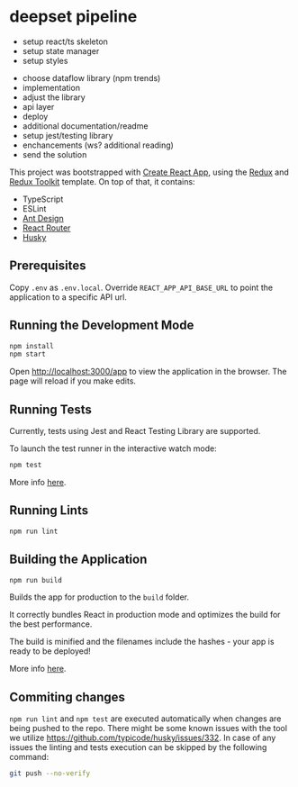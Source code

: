 # deepset pipeline

+ setup react/ts skeleton
+ setup state manager
+ setup styles
- choose dataflow library (npm trends)
- implementation
- adjust the library
- api layer
- deploy
- additional documentation/readme
- setup jest/testing library
- enchancements (ws? additional reading)
- send the solution

This project was bootstrapped with [Create React App](https://github.com/facebook/create-react-app), using the [Redux](https://redux.js.org/) and [Redux Toolkit](https://redux-toolkit.js.org/) template. On top of that, it contains:

- TypeScript
- ESLint
- [Ant Design](https://ant.design/)
- [React Router](https://reactrouter.com)
- [Husky](https://typicode.github.io/husky)

## Prerequisites

Copy `.env` as `.env.local`. Override `REACT_APP_API_BASE_URL` to point the application to a specific API url.

## Running the Development Mode

```bash
npm install
npm start
```

Open [http://localhost:3000/app](http://localhost:3000/app) to view the application in the browser.
The page will reload if you make edits.

## Running Tests

Currently, tests using Jest and React Testing Library are supported.

To launch the test runner in the interactive watch mode:

```bash
npm test
```

More info
[here](https://facebook.github.io/create-react-app/docs/running-tests).

## Running Lints

```bash
npm run lint
```

## Building the Application

```bash
npm run build
```

Builds the app for production to the `build` folder.

It correctly bundles React in production mode and optimizes the build for the
best performance.

The build is minified and the filenames include the hashes - your app is ready
to be deployed!

More info [here](https://facebook.github.io/create-react-app/docs/deployment).

## Commiting changes

`npm run lint` and `npm test` are executed automatically when changes are being pushed to the repo. There might be some known issues with the tool we utilize https://github.com/typicode/husky/issues/332. In case of any issues the linting and tests execution can be skipped by the following command: 

```bash
git push --no-verify
```